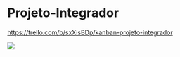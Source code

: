 # Projeto-Integrador

https://trello.com/b/sxXisBDp/kanban-projeto-integrador

<img src= "./capturabd">

